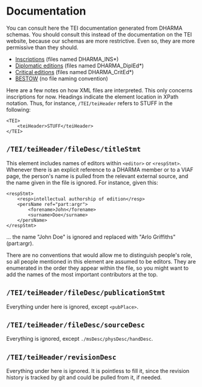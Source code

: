 <!--
% rebase("base.tpl", title="Documentation")
-->

<div class="body">
<h1>Documentation</h1>

You can consult here the TEI documentation generated from DHARMA
schemas. You should consult this instead of the documentation on the TEI
website, because our schemas are more restrictive. Even so, they are more
permissive than they should.

<ul>
<li><a href="/documentation/inscription">Inscriptions</a> (files named
DHARMA_INS*)</li>
<li><a href="/documentation/diplomatic">Diplomatic editions</a> (files named
DHARMA_DiplEd*)</li>
<li><a href="/documentation/critical">Critical editions</a> (files named
DHARMA_CritEd*)</li>
<li><a href="/documentation/bestow">BESTOW</a> (no file naming
convention)</li>
</ul>

Here are a few notes on how XML files are interpreted. This only concerns
inscriptions for now. Headings indicate the element location in XPath notation.
Thus, for instance, `/TEI/teiHeader` refers to STUFF in the following:

	<TEI>
		<teiHeader>STUFF</teiHeader>
	</TEI>

## `/TEI/teiHeader/fileDesc/titleStmt`

This element includes names of editors within `<editor>` or `<respStmt>`.
Whenever there is an explicit reference to a DHARMA member or to a VIAF
page, the person's name is pulled from the relevant external source, and the
name given in the file is ignored. For instance, given this:

	<respStmt>
		<resp>intellectual authorship of edition</resp>
		<persName ref="part:argr">
			<forename>John</forename>
			<surname>Doe</surname>
		</persName>
	</respStmt>

... the name "John Doe" is ignored and replaced with "Arlo Griffiths"
(part:argr).

There are no conventions that would allow me to distinguish people's role, so all people
mentioned in this element are assumed to be editors. They are enumerated in
the order they appear within the file, so you might want to add the names of
the most important contributors at the top.

## `/TEI/teiHeader/fileDesc/publicationStmt`

Everything under here is ignored, except `<pubPlace>`.

## `/TEI/teiHeader/fileDesc/sourceDesc`

Everything is ignored, except `./msDesc/physDesc/handDesc`.

## `/TEI/teiHeader/revisionDesc`

Everything under here is ignored. It is pointless to fill it, since the revision history
is tracked by git and could be pulled from it, if needed.



</div>
